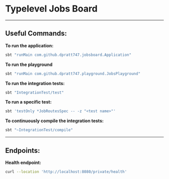 # Typelevel Jobs Board

---
## Useful Commands:

**To run the application:**
```bash
sbt "runMain com.github.dpratt747.jobsboard.Application"
```

**To run the playground**
```bash
sbt "runMain com.github.dpratt747.playground.JobsPlayground"
```

**To run the integration tests:**
```bash 
sbt "IntegrationTest/test"
```

**To run a specific test:**
```bash
sbt 'testOnly *JobRoutesSpec -- -z "<test name>"'
```

**To continuously compile the integration tests:**
```bash
sbt "~IntegrationTest/compile" 
```
---

## Endpoints:

**Health endpoint:**
```bash
curl --location 'http://localhost:8080/private/health'
```